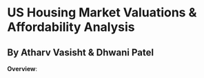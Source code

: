 # US Housing Market Valuations & Affordability Analysis
## By Atharv Vasisht & Dhwani Patel

**Overview**: 
